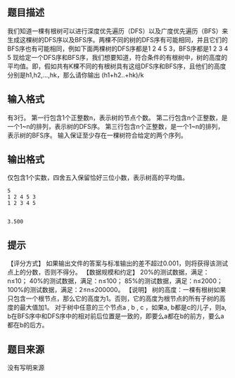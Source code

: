 


## 题目描述
我们知道一棵有根树可以进行深度优先遍历（DFS）以及广度优先遍历（BFS）来生成这棵树的DFS序以及BFS序。两棵不同的树的DFS序有可能相同，并且它们的BFS序也有可能相同，例如下面两棵树的DFS序都是1 2 4 5 3，BFS序都是1 2 3 4 5
现给定一个DFS序和BFS序，我们想要知道，符合条件的有根树中，树的高度的平均值。即，假如共有K棵不同的有根树具有这组DFS序和BFS序，且他们的高度分别是h1,h2,...,hk，那么请你输出
(h1+h2..+hk)/k 
## 输入格式
有3行。 
第一行包含1个正整数n，表示树的节点个数。 
第二行包含n个正整数，是一个1~n的排列，表示树的DFS序。 
第三行包含n个正整数，是一个1~n的排列，表示树的BFS序。 
输入保证至少存在一棵树符合给定的两个序列。 
## 输出格式
仅包含1个实数，四舍五入保留恰好三位小数，表示树高的平均值。 

```input1
5 
1 2 4 5 3 
1 2 3 4 5


```
```output1
3.500
```

## 提示
【评分方式】
如果输出文件的答案与标准输出的差不超过0.001，则将获得该测试点上的分数，否则不得分。
【数据规模和约定】
20%的测试数据，满足：n≤10；
40%的测试数据，满足：n≤100；
85%的测试数据，满足：n≤2000；
100%的测试数据，满足：2≤n≤200000。
【说明】
树的高度：一棵有根树如果只包含一个根节点，那么它的高度为1。否则，它的高度为根节点的所有子树的高度的最大值加1。
对于树中任意的三个节点a , b , c ，如果a, b都是c的儿子，则a, b在BFS序中和DFS序中的相对前后位置是一致的，即要么a都在b的前方，要么a都在b的后方。
## 题目来源
没有写明来源


